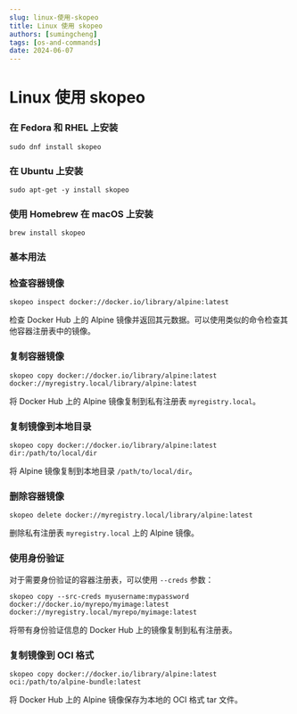 ```yaml
---
slug: linux-使用-skopeo
title: Linux 使用 skopeo
authors: [sumingcheng]
tags: [os-and-commands]
date: 2024-06-07
---
```


# Linux 使用 skopeo



 

### 在 Fedora 和 RHEL 上安装  
```
sudo dnf install skopeo
```
### 在 Ubuntu 上安装  
```
sudo apt-get -y install skopeo
```
### 使用 Homebrew 在 macOS 上安装  
```
brew install skopeo
```
### 基本用法  
### 检查容器镜像  
```
skopeo inspect docker://docker.io/library/alpine:latest
```

检查 Docker Hub 上的 Alpine 镜像并返回其元数据。可以使用类似的命令检查其他容器注册表中的镜像。

### 复制容器镜像  
```
skopeo copy docker://docker.io/library/alpine:latest docker://myregistry.local/library/alpine:latest
```

将 Docker Hub 上的 Alpine 镜像复制到私有注册表 `myregistry.local`。

### 复制镜像到本地目录  
```
skopeo copy docker://docker.io/library/alpine:latest dir:/path/to/local/dir
```

将 Alpine 镜像复制到本地目录 `/path/to/local/dir`。

### 删除容器镜像  
```
skopeo delete docker://myregistry.local/library/alpine:latest
```

删除私有注册表 `myregistry.local` 上的 Alpine 镜像。

### 使用身份验证  

对于需要身份验证的容器注册表，可以使用 `--creds` 参数：

```
skopeo copy --src-creds myusername:mypassword docker://docker.io/myrepo/myimage:latest docker://myregistry.local/myrepo/myimage:latest
```

将带有身份验证信息的 Docker Hub 上的镜像复制到私有注册表。

### 复制镜像到 OCI 格式  
```
skopeo copy docker://docker.io/library/alpine:latest oci:/path/to/alpine-bundle:latest
```

将 Docker Hub 上的 Alpine 镜像保存为本地的 OCI 格式 tar 文件。